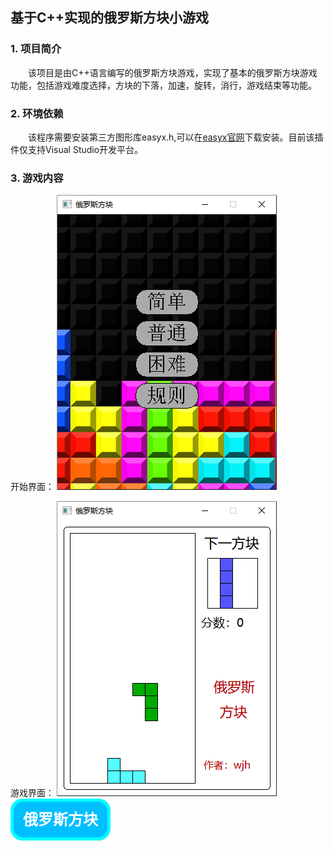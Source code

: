 ## 基于C++实现的俄罗斯方块小游戏
### 1. 项目简介
&emsp;&emsp;该项目是由C++语言编写的俄罗斯方块游戏，实现了基本的俄罗斯方块游戏功能，包括游戏难度选择，方块的下落，加速，旋转，消行，游戏结束等功能。

### 2. 环境依赖
&emsp;&emsp;该程序需要安装第三方图形库easyx.h,可以在[easyx官网](https://easyx.cn/)下载安装。目前该插件仅支持Visual Studio开发平台。

### 3. 游戏内容
开始界面：
 ![开始界面](./开始界面.png)

游戏界面：
![游戏界面](./游戏界面.png)

<font style="background: #00BFFF; padding: 15px; border: 5px solid #00FFFF; border-radius: 20px; font-family: 宋体, sans-serif; color: white; font-size: 24px;font-weight: 900">
   俄罗斯方块<br>
</font>

